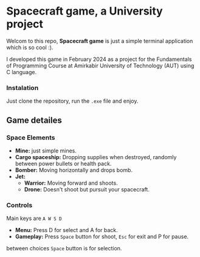 # Spacecraft game, a University project

Welcom to this repo, **Spacecraft game** is just a simple terminal application which is so cool :).

I developed this game in February 2024 as a project for the Fundamentals of Programming Course at Amirkabir University of Technology (AUT) using C language.

### Instalation

Just clone the repository, run the `.exe` file and enjoy.

## Game detailes

### Space Elements

- **Mine:** just simple mines.
- **Cargo spaceship:** Dropping supplies when destroyed, randomly between power bullets or health pack.
- **Bomber:** Moving horizontally and drops bomb.
- **Jet:**
    - **Warrior:** Moving forward and shoots.
    - **Drone:** Doesn't shoot but pursuit your spacecraft.

### Controls

Main keys are `A W S D`

- **Menu:** Press D for select and A for back.
- **Gameplay:** Press `Space` button for shoot, `Esc` for exit and P for pause.

between choices `Space` button is for selection.
